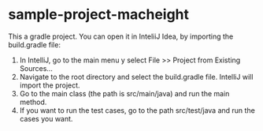 # sample-project-macheight

This a gradle project.
You can open it in InteliiJ Idea, by importing the build.gradle file:
1. In IntelliJ, go to the main menu y select File >> Project from Existing Sources...
2. Navigate to the root directory and select the build.gradle file. IntelliJ will import the project.
3. Go to the main class (the path is src/main/java) and run the main method.
4. If you want to run the test cases, go to the path src/test/java and run the cases you want.     
